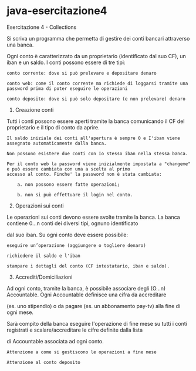 # java-esercitazione4
Esercitazione 4 - Collections

Si scriva un programma che permetta di gestire dei conti bancari attraverso una banca.

Ogni conto è caratterizzato da un proprietario (identificato dal suo CF), un iban e un saldo. I conti possono essere di tre tipi:

	conto corrente: dove si può prelevare e depositare denaro

	conto web: come il conto corrente ma richiede di loggarsi tramite una password prima di poter eseguire le operazioni

	conto deposito: dove si può solo depositare (e non prelevare) denaro


1. Creazione conti

Tutti i conti possono essere aperti tramite la banca comunicando il CF del proprietario e il tipo di conto da aprire.

	Il saldo iniziale dei conti all'apertura è sempre 0 e I'iban viene assegnato automaticamente dalla banca.

	Non possono esistere due conti con Io stesso iban nella stessa banca.

	Per il conto web la password viene inizialmente impostata a "changeme" e può essere cambiata con una a scelta al primo 
	accesso al conto. Finche' la password non è stata cambiata:

		a. non possono essere fatte operazioni;

		b. non si può effettuare il login nel conto.

		
2. Operazioni sui conti

Le operazioni sui conti devono essere svolte tramite la banca. La banca contiene 0...n conti dei diversi tipi, ognuno identificato 

dal suo iban. Su ogni conto deve essere possibile:

	eseguire un’operazione (aggiungere o togliere denaro)

	richiedere il saldo e l'iban

	stampare i dettagli del conto (CF intestatario, iban e saldo).

	
3. Accrediti/Domiciliazioni

Ad ogni conto, tramite la banca, è possibile associare degli (O...n) Accountable. Ogni Accountable definisce una cifra da accreditare

 (es. uno stipendio) o da pagare (es. un abbonamento pay-tv) alla fine di ogni mese.

Sarà compito della banca eseguire l'operazione di fine mese su tutti i conti registrati e scalare/accreditare le cifre definite dalla lista 

 di Accountable associata ad ogni conto.

	Attenzione a come si gestiscono le operazioni a fine mese

	Attenzione al conto deposito